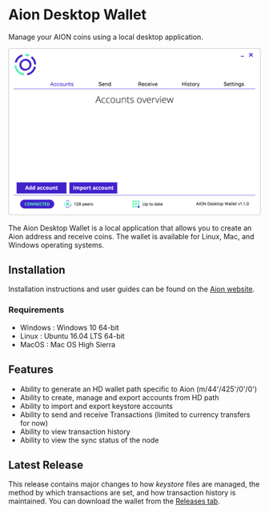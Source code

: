 # Aion Desktop Wallet

Manage your AION coins using a local desktop application.

![Screenshot of the Aion Wallet in macOS](aion-wallet-screenshot.png)

The Aion Desktop Wallet is a local application that allows you to create an Aion address and receive coins. The wallet is available for Linux, Mac, and Windows operating systems.


## Installation

Installation instructions and user guides can be found on the [Aion website](https://docs.aion.network/v1.1/docs/aion-desktop-wallet).

### Requirements

- Windows : Windows 10 64-bit
- Linux : Ubuntu 16.04 LTS 64-bit
- MacOS : Mac OS High Sierra

## Features

* Ability to generate an HD wallet path specific to Aion (m/44'/425'/0'/0')
* Ability to create, manage and export accounts from HD path
* Ability to import and export keystore accounts
* Ability to send and receive Transactions (limited to currency transfers for now)
* Ability to view transaction history
* Ability to view the sync status of the node

## Latest Release

This release contains major changes to how _keystore_ files are managed, the method by which transactions are set, and how transaction history is maintained. You can download the wallet from the [Releases tab](https://github.com/aionnetwork/Desktop-Wallet/releases).
